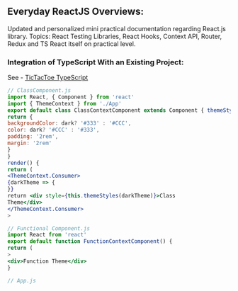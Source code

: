 ## Everyday ReactJS Overviews:

Updated and personalized mini practical documentation regarding React.js library. Topics: React Testing Libraries, React Hooks, Context API, Router, Redux and TS React itself on practical level.

### Integration of TypeScript With an Existing Project:
See - <a href="./apps/tictaktoe-typescript/">TicTacToe TypeScript</a>



```jsx
﻿// ClassComponent.js
import React, { Component } from 'react'
import { ThemeContext } from './App'
export default class ClassContextComponent extends Component { themeStyles (dark) {
return {
backgroundColor: dark? '#333' : '#CCC',
color: dark? '#CCC' : '#333',
padding: '2rem',
margin: '2rem'
}
}
render() {
return (
<ThemeContext.Consumer>
{darkTheme => {
}}
return <div style={this.themeStyles(darkTheme)}>Class
Theme</div>
</ThemeContext.Consumer>
>
```

```jsx
﻿// Functional Component.js
import React from 'react'
export default function FunctionContextComponent() {
return (
>
<div>Function Theme</div>
}
```

```jsx
// App.js
```